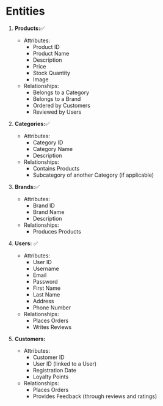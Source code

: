 # Entities
1. **Products:**✅
   - Attributes:
     - Product ID
     - Product Name
     - Description
     - Price
     - Stock Quantity
     - Image
   - Relationships:
     - Belongs to a Category
     - Belongs to a Brand
     - Ordered by Customers
     - Reviewed by Users

2. **Categories:**✅
   - Attributes:
     - Category ID
     - Category Name
     - Description
   - Relationships:
     - Contains Products
     - Subcategory of another Category (if applicable)

3. **Brands:**✅
   - Attributes:
     - Brand ID
     - Brand Name
     - Description
   - Relationships:
     - Produces Products

4. **Users:** ✅
   - Attributes:
     - User ID
     - Username
     - Email
     - Password
     - First Name
     - Last Name
     - Address
     - Phone Number
   - Relationships:
     - Places Orders
     - Writes Reviews

5. **Customers:**
   - Attributes:
     - Customer ID
     - User ID (linked to a User)
     - Registration Date
     - Loyalty Points
   - Relationships:
     - Places Orders
     - Provides Feedback (through reviews and ratings)

